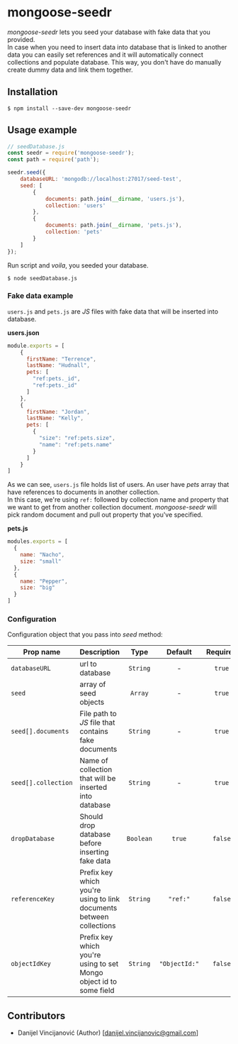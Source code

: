 # mongoose-seedr

_mongoose-seedr_ lets you seed your database with fake data that you provided. <br>
In case when you need to insert data into database that is linked to another data you can easily set references and it will automatically connect collections and populate database. This way, you don't have do manually create dummy data and link them together.

## Installation
```
$ npm install --save-dev mongoose-seedr
```

## Usage example

```js
// seedDatabase.js
const seedr = require('mongoose-seedr');
const path = require('path');

seedr.seed({
    databaseURL: 'mongodb://localhost:27017/seed-test',
    seed: [
        {
            documents: path.join(__dirname, 'users.js'),
            collection: 'users'
        },
        {
            documents: path.join(__dirname, 'pets.js'),
            collection: 'pets'
        }
    ]
});

```
Run script and _voila_, you seeded your database.
```
$ node seedDatabase.js
```

### Fake data example
`users.js` and `pets.js` are _JS_ files with fake data that will be inserted into database. <br>

**users.json** <br>
```js
module.exports = [
    {
      firstName: "Terrence",
      lastName: "Hudnall",
      pets: [
        "ref:pets._id",
        "ref:pets._id"
      ]
    },
    {
      firstName: "Jordan",
      lastName: "Kelly",
      pets: [
        {
          "size": "ref:pets.size",
          "name": "ref:pets.name"
        }
      ]
    }
]
```
As we can see, `users.js` file holds list of users. An user have _pets_ array that have references to documents in another collection. <br>
In this case, we're using `ref:` followed by collection name and property that we want to get from another collection document. _mongoose-seedr_ will pick random document and pull out property that you've specified. <br>

**pets.js** <br>
```js
modules.exports = [
  {
    name: "Nacho",
    size: "small"
  },
  {
    name: "Pepper",
    size: "big"
  }
]
```

### Configuration
Configuration object that you pass into _seed_ method: <br>

| Prop name  | Description | Type | Default | Required |
| ---------- | ----------- | :--: | :-----: | :------: |
| `databaseURL` | url to database | `String` | - | `true`
| `seed` | array of seed objects | `Array` | - | `true`
| `seed[].documents` | File path to _JS_ file that contains fake documents | `String` | - | `true`
| `seed[].collection` | Name of collection that will be inserted into database | `String` | - | `true`
| `dropDatabase` | Should drop database before inserting fake data | `Boolean` | `true` | `false`
| `referenceKey` | Prefix key which you're using to link documents between collections | `String` | `"ref:"` | `false`
| `objectIdKey` | Prefix key which you're using to set Mongo object id to some field | `String` | `"ObjectId:"` | `false`

## Contributors

- Danijel Vincijanović (Author) [<danijel.vincijanovic@gmail.com>]
